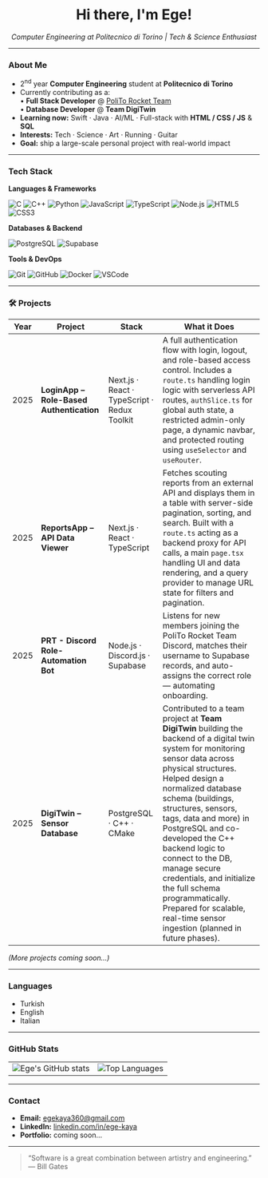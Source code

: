 <h1 align="center">Hi there, I'm Ege!</h1>

<p align="center">
  <em>Computer Engineering at Politecnico di Torino | Tech &amp; Science Enthusiast</em>
</p>

---

###  About Me
-  2<sup>nd</sup> year **Computer Engineering** student at **Politecnico di Torino**
-  Currently contributing as a:  
  • **Full Stack Developer** @ <a href="https://www.politorocketteam.it">PoliTo Rocket Team</a>  
  • **Database Developer** @ **Team DigiTwin**
-  **Learning now:** Swift · Java · AI/ML · Full-stack with **HTML / CSS / JS** &amp; **SQL**
-  **Interests:** Tech · Science · Art · Running · Guitar
-  **Goal:** ship a large-scale personal project with real-world impact

---

###  Tech Stack

**Languages & Frameworks**

![C](https://img.shields.io/badge/C-00599C?style=flat&logo=c&logoColor=white)
![C++](https://img.shields.io/badge/C++-00599C?style=flat&logo=c%2B%2B&logoColor=white)
![Python](https://img.shields.io/badge/Python-3776AB?style=flat&logo=python&logoColor=white)
![JavaScript](https://img.shields.io/badge/JavaScript-F7DF1E?style=flat&logo=javascript&logoColor=black)
![TypeScript](https://img.shields.io/badge/TypeScript-3178C6?style=flat&logo=typescript&logoColor=white)
![Node.js](https://img.shields.io/badge/Node.js-339933?style=flat&logo=node.js&logoColor=white)
![HTML5](https://img.shields.io/badge/HTML5-E34F26?style=flat&logo=html5&logoColor=white)
![CSS3](https://img.shields.io/badge/CSS3-1572B6?style=flat&logo=css3&logoColor=white)

**Databases & Backend**

![PostgreSQL](https://img.shields.io/badge/PostgreSQL-4169E1?style=flat&logo=postgresql&logoColor=white)
![Supabase](https://img.shields.io/badge/Supabase-3ECF8E?style=flat&logo=supabase&logoColor=white)

**Tools & DevOps**

![Git](https://img.shields.io/badge/Git-F05032?style=flat&logo=git&logoColor=white)
![GitHub](https://img.shields.io/badge/GitHub-181717?style=flat&logo=github&logoColor=white)
![Docker](https://img.shields.io/badge/Docker-2496ED?style=flat&logo=docker&logoColor=white)
![VSCode](https://img.shields.io/badge/VSCode-007ACC?style=flat&logo=visual-studio-code&logoColor=white)

---

### 🛠️ Projects

| Year | Project                                  | Stack                                        | What it Does                                                                                                                                                                                                                                                                                                                                                                                                                                                                                  |
| ---- | ---------------------------------------- | -------------------------------------------- | --------------------------------------------------------------------------------------------------------------------------------------------------------------------------------------------------------------------------------------------------------------------------------------------------------------------------------------------------------------------------------------------------------------------------------------------------------------------------------------------- |
| 2025 | **LoginApp – Role-Based Authentication** | Next.js · React · TypeScript · Redux Toolkit | A full authentication flow with login, logout, and role-based access control. Includes a `route.ts` handling login logic with serverless API routes, `authSlice.ts` for global auth state, a restricted admin-only page, a dynamic navbar, and protected routing using `useSelector` and `useRouter`.                                                                                                                                                                                         |
| 2025 | **ReportsApp – API Data Viewer**         | Next.js · React · TypeScript                 | Fetches scouting reports from an external API and displays them in a table with server-side pagination, sorting, and search. Built with a `route.ts` acting as a backend proxy for API calls, a main `page.tsx` handling UI and data rendering, and a query provider to manage URL state for filters and pagination.                                                                                                                                                                          |
| 2025 | **PRT - Discord Role-Automation Bot**    | Node.js · Discord.js · Supabase              | Listens for new members joining the PoliTo Rocket Team Discord, matches their username to Supabase records, and auto-assigns the correct role — automating onboarding.                                                                                                                                                                                                                                                                                                                        |
| 2025 | **DigiTwin – Sensor Database**           | PostgreSQL · C++ · CMake                     | Contributed to a team project at **Team DigiTwin** building the backend of a digital twin system for monitoring sensor data across physical structures. Helped design a normalized database schema (buildings, structures, sensors, tags, data and more) in PostgreSQL and co-developed the C++ backend logic to connect to the DB, manage secure credentials, and initialize the full schema programmatically. Prepared for scalable, real-time sensor ingestion (planned in future phases). |

*(More projects coming soon…)*

---

###  Languages
-  Turkish
-  English
-  Italian

---

### GitHub Stats

<table align="center">
  <tr>
    <td>
      <img src="https://github-readme-stats.vercel.app/api?username=egekaya1&show_icons=true&theme=radical" alt="Ege's GitHub stats" />
    </td>
    <td>
      <img src="https://github-readme-stats.vercel.app/api/top-langs/?username=egekaya1&layout=compact&theme=radical" alt="Top Languages" />
    </td>
  </tr>
</table>

---

###  Contact
-  **Email:** <a href="mailto:egekaya360@gmail.com">egekaya360@gmail.com</a>  
-  **LinkedIn:** <a href="https://www.linkedin.com/in/ege-kaya/">linkedin.com/in/ege-kaya</a>  
-  **Portfolio:** coming soon…

---

> “Software is a great combination between artistry and engineering.” — Bill Gates
